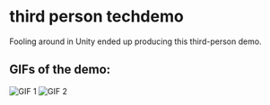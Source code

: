 # third person techdemo
 Fooling around in Unity ended up producing this third-person demo.

## GIFs of the demo:
![GIF 1](https://github.com/trevorzucker/third_person_techdemo/raw/master/gif-01.gif)
![GIF 2](https://github.com/trevorzucker/third_person_techdemo/raw/master/gif-02.gif)
